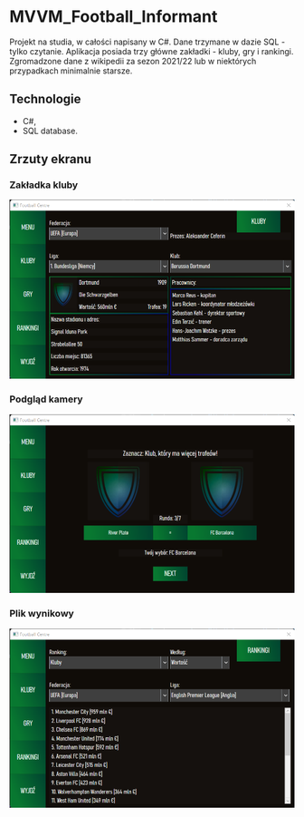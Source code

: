 # MVVM_Football_Informant
Projekt na studia, w całości napisany w C#. Dane trzymane w dazie SQL - tylko czytanie. Aplikacja posiada trzy główne zakładki - kluby, gry i rankingi. Zgromadzone dane z wikipedii za sezon 2021/22 lub w niektórych przypadkach minimalnie starsze.

## Technologie
- C#,
- SQL database.

## Zrzuty ekranu

### Zakładka kluby
<img src="https://github.com/Milysak/MVVM_Football_Informant/blob/master/KLUBY.png?raw=true" width="512">

### Podgląd kamery
<img src="https://github.com/Milysak/MVVM_Football_Informant/blob/master/GRY.png?raw=true" width="512">

### Plik wynikowy
<img src="https://github.com/Milysak/MVVM_Football_Informant/blob/master/RANKINGI.png?raw=true" width="512">
